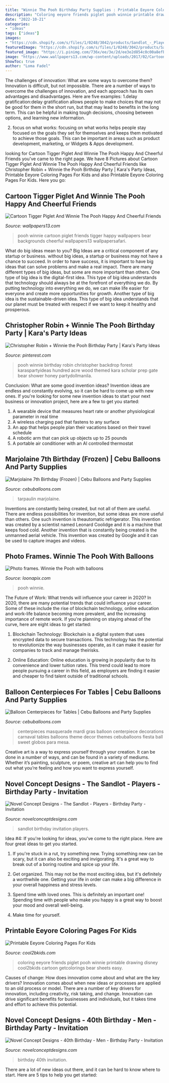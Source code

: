```yaml
---
title: "Winnie The Pooh Birthday Party Supplies : Printable Eeyore Coloring Pages For Kids"
description: "Coloring eeyore friends piglet pooh winnie printable drawing disney cool2bkids cartoon getcolorings bear sheets easy"
date: "2022-10-21"
categories:
- "ideas"
tags: ["ideas"]
images:
- "https://cdn.shopify.com/s/files/1/0248/3042/products/Sandlot_-_Players_PROMO_1024x1024.jpg?v=1571267723"
featuredImage: "https://cdn.shopify.com/s/files/1/0248/3042/products/Sandlot_-_Players_PROMO_1024x1024.jpg?v=1571267723"
featured_image: "https://i.pinimg.com/736x/ee/3e/2d/ee3e2d854c0c00a8efba0e9f47fcf8b9.jpg"
image: "https://www.wallpapers13.com/wp-content/uploads/2017/02/Cartoon-Tigger-Piglet-and-Winnie-The-Pooh-happy-and-cheerful-friends-Wallpapers-HD-1920x1200-1920x1080.jpg"
ShowToc: true
author: "Loma Fadel"
---
```



The challenges of innovation: What are some ways to overcome them?
Innovation is difficult, but not impossible. There are a number of ways to overcome the challenges of innovation, and each approach has its own advantages and disadvantages. Here are five examples:
1.delay gratification:delay gratification allows people to make choices that may not be good for them in the short run, but that may lead to benefits in the long term. This can be helpful in making tough decisions, choosing between options, and learning new information.

2. focus on what works: focusing on what works helps people stay focused on the goals they set for themselves and keeps them motivated to achieve those goals. This can be important in areas such as product development, marketing, or Widgets & Apps development.


	

		
looking for Cartoon Tigger Piglet And Winnie The Pooh Happy And Cheerful Friends you've came to the right page. We have 8 Pictures about Cartoon Tigger Piglet And Winnie The Pooh Happy And Cheerful Friends like Christopher Robin + Winnie the Pooh Birthday Party | Kara&#039;s Party Ideas, Printable Eeyore Coloring Pages For Kids and also Printable Eeyore Coloring Pages For Kids. Here you go:
		
    
## Cartoon Tigger Piglet And Winnie The Pooh Happy And Cheerful Friends

<img loading=lazy src="https://www.wallpapers13.com/wp-content/uploads/2017/02/Cartoon-Tigger-Piglet-and-Winnie-The-Pooh-happy-and-cheerful-friends-Wallpapers-HD-1920x1200-1920x1080.jpg" onerror="this.onerror=null;this.src='https://tse2.mm.bing.net/th?id=OIP.2-sF_5UzCa0-_C-NDwQpWQHaEK&amp;pid=15.1';" alt="Cartoon Tigger Piglet And Winnie The Pooh Happy And Cheerful Friends">

_Source: wallpapers13.com_

>pooh winnie cartoon piglet friends tigger happy wallpapers bear backgrounds cheerful wallpapers13 wallpapersafari. 

	

What do big ideas mean to you?
Big Ideas are a critical component of any startup or business. without big ideas, a startup or business may not have a chance to succeed. In order to have success, it is important to have big ideas that can solve problems and make a real impact. There are many different types of big ideas, but some are more important than others.
One type of big idea is the digital-first idea. This type of big idea understands that technology should always be at the forefront of everything we do. By putting technology into everything we do, we can make life easier for everyone and create more opportunities for growth. Another type of big idea is the sustainable-driven idea. This type of big idea understands that our planet must be treated with respect if we want to keep it healthy and prosperous.

    
## Christopher Robin + Winnie The Pooh Birthday Party | Kara&#039;s Party Ideas

<img loading=lazy src="https://i.pinimg.com/736x/ee/3e/2d/ee3e2d854c0c00a8efba0e9f47fcf8b9.jpg" onerror="this.onerror=null;this.src='https://tse4.mm.bing.net/th?id=OIP.DnkZZHv0DCWJ_pyl_33_uwHaLH&amp;pid=15.1';" alt="Christopher Robin + Winnie the Pooh Birthday Party | Kara&#039;s Party Ideas">

_Source: pinterest.com_

>pooh winnie birthday robin christopher backdrop forest karaspartyideas hundred acre wood themed kara scholar prep gate bear shower honey partydollmanila. 

	

Conclusion: What are some good invention ideas?
Invention ideas are endless and constantly evolving, so it can be hard to come up with new ones. If you're looking for some new invention ideas to start your next business or innovation project, here are a few to get you started: 
1. A wearable device that measures heart rate or another physiological parameter in real time 
2. A wireless charging pad that fastens to any surface 
3. An app that helps people plan their vacations based on their travel schedule 
4. A robotic arm that can pick up objects up to 25 pounds 
5. A portable air conditioner with an AI controlled thermostat 

    
## Marjolaine 7th Birthday (Frozen) | Cebu Balloons And Party Supplies

<img loading=lazy src="http://www.cebuballoons.com/wp-content/uploads/2012/12/Marjolaine-7th-Birthday-Frozen-610x458.jpg" onerror="this.onerror=null;this.src='https://tse3.mm.bing.net/th?id=OIP.yH_Jbbs7VuyCrjQ1MDPhKQHaFj&amp;pid=15.1';" alt="Marjolaine 7th Birthday (Frozen) | Cebu Balloons and Party Supplies">

_Source: cebuballoons.com_

>tarpaulin marjolaine. 

	

Inventions are constantly being created, but not all of them are useful. There are endless possibilities for invention, but some ideas are more useful than others. One such invention is theautomatic refrigerator. This invention was created by a scientist named Leonard Coolidge and it is a machine that keeps food cold. Another invention that is constantly being created is the unmanned aerial vehicle. This invention was created by Google and it can be used to capture images and videos.

    
## Photo Frames. Winnie The Pooh With Balloons

<img loading=lazy src="http://www.loonapix.com/img/frame/screen/1511989499.png" onerror="this.onerror=null;this.src='https://tse1.mm.bing.net/th?id=OIP.rOaiRWvXLXdEDn2yFm_2lQAAAA&amp;pid=15.1';" alt="Photo frames. Winnie the Pooh with balloons">

_Source: loonapix.com_

>pooh winnie. 

	

The Future of Work: What trends will influence your career in 2020?
In 2020, there are many potential trends that could influence your career. Some of these include the rise of blockchain technology, online education and work-life balance becoming more prevalent, and the increasing importance of remote work. If you're planning on staying ahead of the curve, here are eight ideas to get started:
1. Blockchain Technology: Blockchain is a digital system that uses encrypted data to secure transactions. This technology has the potential to revolutionize the way businesses operate, as it can make it easier for companies to track and manage theirisks.

2. Online Education: Online education is growing in popularity due to its convenience and lower tuition rates. This trend could lead to more people pursuing a career in this field, as employers are finding it easier and cheaper to find talent outside of traditional schools.


    
## Balloon Centerpieces For Tables | Cebu Balloons And Party Supplies

<img loading=lazy src="http://www.cebuballoons.com/wp-content/uploads/2013/08/Masquerade-Centerpiece.jpg" onerror="this.onerror=null;this.src='https://tse2.mm.bing.net/th?id=OIP.MzTNbLixTvIKH5sRTdsxqwHaNy&amp;pid=15.1';" alt="Balloon Centerpieces for Tables | Cebu Balloons and Party Supplies">

_Source: cebuballoons.com_

>centerpieces masquerade mardi gras balloon centerpiece decorations carnaval tables balloons theme decor themes cebuballoons fiesta ball sweet globos para mesa. 

	

Creative art is a way to express yourself through your creation. It can be done in a number of ways, and can be found in a variety of mediums. Whether it’s painting, sculpture, or poem, creative art can help you to find out what you’re feeling and how you want to express yourself.

    
## Novel Concept Designs - The Sandlot - Players - Birthday Party - Invitation

<img loading=lazy src="https://cdn.shopify.com/s/files/1/0248/3042/products/Sandlot_-_Players_PROMO_1024x1024.jpg?v=1571267723" onerror="this.onerror=null;this.src='https://tse2.mm.bing.net/th?id=OIP.R3LuWZx6vceu4YGdwW4o_gHaGs&amp;pid=15.1';" alt="Novel Concept Designs - The Sandlot - Players - Birthday Party - Invitation">

_Source: novelconceptdesigns.com_

>sandlot birthday invitation players. 

	

Idea #4:
If you're looking for ideas, you've come to the right place. Here are four great ideas to get you started.
1. If you're stuck in a rut, try something new. Trying something new can be scary, but it can also be exciting and invigorating. It's a great way to break out of a boring routine and spice up your life.

2. Get organized. This may not be the most exciting idea, but it's definitely a worthwhile one. Getting your life in order can make a big difference in your overall happiness and stress levels.

3. Spend time with loved ones. This is definitely an important one! Spending time with people who make you happy is a great way to boost your mood and overall well-being.

4. Make time for yourself.

    
## Printable Eeyore Coloring Pages For Kids

<img loading=lazy src="https://www.cool2bkids.com/wp-content/uploads/2015/01/Eeyore-and-Friends-Coloring-Pages.jpg" onerror="this.onerror=null;this.src='https://tse4.mm.bing.net/th?id=OIP.Rf1Ii-txrvB3saUai0qPdwHaF5&amp;pid=15.1';" alt="Printable Eeyore Coloring Pages For Kids">

_Source: cool2bkids.com_

>coloring eeyore friends piglet pooh winnie printable drawing disney cool2bkids cartoon getcolorings bear sheets easy. 

	

Causes of change: How does innovation come about and what are the key drivers?
Innovation comes about when new ideas or processes are applied to an old process or model. There are a number of key drivers for innovation, including creativity, risk taking, and change. Innovation can drive significant benefits for businesses and individuals, but it takes time and effort to achieve this potential.

    
## Novel Concept Designs - 40th Birthday - Men - Birthday Party - Invitation

<img loading=lazy src="https://cdn.shopify.com/s/files/1/0248/3042/products/40_-_Birthday_-_Grey_PROMO_507a75c4-60c4-475c-87c7-911f33ecaa9f_1024x1024.jpg?v=1576593256" onerror="this.onerror=null;this.src='https://tse4.mm.bing.net/th?id=OIP.f4Qj3qq-kUb0qJwF0aUZ8wHaGs&amp;pid=15.1';" alt="Novel Concept Designs - 40th Birthday - Men - Birthday Party - Invitation">

_Source: novelconceptdesigns.com_

>birthday 40th invitation. 

	

There are a lot of new ideas out there, and it can be hard to know where to start. Here are 5 tips to help you get started: 

